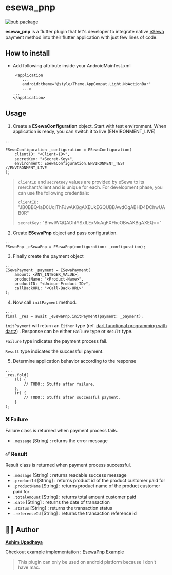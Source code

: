 # esewa_pnp

[![pub package](https://img.shields.io/badge/pub-v.0.1.0-green)](https://pub.dartlang.org/packages/esewa_pnp) 

**esewa_pnp** is a flutter plugin that let's developer to integrate native [eSewa](https://www.esewa.com.np) payment method into their flutter application with just few lines of code.

## How to install

- Add following attribute inside your AndroidMainfest.xml

  ```
   <application
      ...
      android:theme="@style/Theme.AppCompat.Light.NoActionBar"
      ...>
  ...
  </application>
  
  ```

  

## Usage

1. Create a **ESewaConfiguration** object. Start with test environment. When application is ready, you can switch it to live (ENVIRONMENT_LIVE)

```
...

ESewaConfiguration _configuration = ESewaConfiguration(
    clientID: "<Client-ID>",
    secretKey: "<Secret-Key>",
    environment: ESewaConfiguration.ENVIRONMENT_TEST //ENVIRONMENT_LIVE
);
```

> `clientID` and `secretKey` values are provided by eSewa to its merchant/client and is unique for each. For development phase, you can use the following credentials:
>
> `clientID:` "JB0BBQ4aD0UqIThFJwAKBgAXEUkEGQUBBAwdOgABHD4DChwUAB0R"
>
> `secretKey:` "BhwIWQQADhIYSxILExMcAgFXFhcOBwAKBgAXEQ=="

2. Create **ESewaPnp** object and pass configuration.

```
...
ESewaPnp _eSewaPnp = ESewaPnp(configuration: _configuration);
```

3. Finally create the payment object

```
...
ESewaPayment _payment = ESewaPayment(
    amount: <ANY_INTEGER_VALUE>,
    productName: "<Product-Name>",
    productID: "<Unique-Product-ID>",
    callBackURL: "<Call-Back-URL>"
);
```

4. Now call `initPayment` method.

```
...
final _res = await _eSewaPnp.initPayment(payment: _payment);
```

`initPayment` will return an `Either` type (ref. [dart functional programming with dartz](https://pub.dev/packages/dartz)) . Response can be either `Failure` type or `Result` type.

`Failure` type indicates the payment process fail.

`Result` type indicates the successful payment.



5. Determine application behavior according to the response

```
...
_res.fold(
    (l) {
        // TODO:: Stuffs after failure.
    },
    (r) {
        // TODO:: Stuffs after successful payment.
    }
);
```



### ❌ Failure

Failure class is returned when payment process fails.

- `.message` [String] : returns the error message

### ✅ Result

Result class is returned when payment process successful.

- `.message` [String] : returns readable success message
- `.productId` [String] : returns product id of the product customer paid for
- `.productName` [String] : returns product name of the product customer paid for
- `.totalAmount` [String] : returns total amount customer paid
- `.date` [String] : returns the date of transaction
- `.status` [String] : returns the transaction status
- `.referenceId` [String] : returns the transaction reference id



## 👨‍🦱 Author

**[Ashim Upadhaya](https://www.github.com/ayyshim)**

Checkout example implementation : [EsewaPnp Example](https://github.com/ayyshim/esewa_pnp/tree/dev/example)

> This plugin can only be used on android platform because I don't have mac.